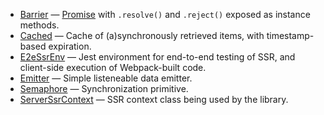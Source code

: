 - [Barrier] &mdash; [Promise] with `.resolve()` and `.reject()` exposed as
  instance methods.
- [Cached] &mdash; Cache of (a)synchronously retrieved items,
  with timestamp-based expiration.
- [E2eSsrEnv] &mdash; Jest environment for end-to-end testing of SSR,
  and client-side execution of Webpack-built code.
- [Emitter](/docs/api/classes/Emitter) &mdash; Simple listeneable data emitter.
- [Semaphore](/docs/api/classes/Semaphore) &mdash; Synchronization primitive.
- [ServerSsrContext](/docs/api/classes/ServerSsrContext) &mdash;
  SSR context class being used by the library.

<!-- Link -->
[Barrier]: /docs/api/classes/Barrier
[Cached]: /docs/api/classes/Cached
[E2eSsrEnv]: /docs/api/classes/E2eSsrEnv
[Promise]: https://developer.mozilla.org/en-US/docs/Web/JavaScript/Reference/Global_Objects/Promise
